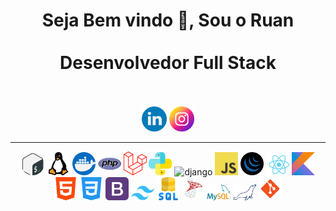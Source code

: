 <div align="center">
	<h1>
		Seja Bem vindo 👋, Sou o Ruan
		<br><br>
		Desenvolvedor Full Stack
		<br><br>
	</h1>
	<div>
		<a href="https://www.linkedin.com/in/ruan-de-moraes-alexandre-771217236/" target="_blank"><img src="images/linkedin.png" width="40" title="Linkedin"/></a>
		<a href="https://www.instagram.com/alexandre.ruan_/" target="_blank"><img src="images/instagram.png" width="40" title="Instagram"/></a>
	</div>
</div>
<hr>
<div align="center">
	<img src="images/bash.png" alt="bash" 				width="37"/> 
	<img src="images/linux.png" alt="linux" 			width="37"/> 
	<img src="images/docker.png" alt="docker" 			width="37"/> 
	<img src="images/php.png" alt="php" 				width="37"/> 
	<img src="images/laravel.png" alt="laravel" 		width="37"/> 
	<img src="images/python.png" alt="python" 			width="37"/> 
	<img src="https://cdn.worldvectorlogo.com/logos/django.svg" alt="django" width="37"/> 
	<img src="images/javascript.png" alt="javascript" 	width="37"/> 
	<img src="images/jquery.png" alt="jquery" 			width="37"/> 
	<img src="images/react.png" alt="react" 			width="37"/> 
	<img src="images/kotlin.png" alt="kotlin" 			width="37"/> 
	<img src="images/html.png" alt="html" 				width="37"/> 
	<img src="images/css.png" alt="css" 				width="37"/> 
	<img src="images/bootstrap.png" alt="bootstrap" 	width="37"/> 
	<img src="images/tailwind.png" alt="tailwind" 		width="37"/> 
	<img src="images/sql.png" alt="sql" 				width="37"/> 
	<img src="images/sql-server.png" alt="sql server" 	width="37"/> 
	<img src="images/my-sql.png" alt="my sql" 			width="37"/> 
	<img src="images/maria-db.png" alt="maria db" 		width="37"/> 
	<img src="images/git.png" alt="git" 				width="37"/> 
</div>
